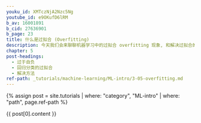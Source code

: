 ```yaml
---
youku_id: XMTczNjA2Nzc5Ng
youtube_id: e9OKufD6lRM
b_av: 16001891
b_cid: 27636901
b_page: 23
title: 什么是过拟合 (Overfitting)
description: 今天我们会来聊聊机器学习中的过拟合 overfitting 现象, 和解决过拟合的方法. 在细说之前, 我们先用实际生活中的一个例子来比喻一下过拟合现象. 说白了, 就是机器学习模型于自信. 已经到了自负的阶段了. 那自负的坏处, 大家也知道, 就是在自己的小圈子里表现非凡,  不过在现实的大圈子里却往往处处碰壁. 所以在这个简介里,  我们把自负和过拟合画上等号.
chapter: 5
post-headings:
  - 过于自负
  - 回归分类的过拟合
  - 解决方法
ref-path: _tutorials/machine-learning/ML-intro/3-05-overfitting.md
---
```



{% assign post = site.tutorials | where: "category", "ML-intro" | where: "path", page.ref-path %}

{{ post[0].content }}